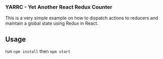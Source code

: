 ### YARRC - Yet Another React Redux Counter

This is a very simple example on how to dispatch actions to reducers and maintain a global state using Redux in React.

## Usage

run `npm install` then `npm start`